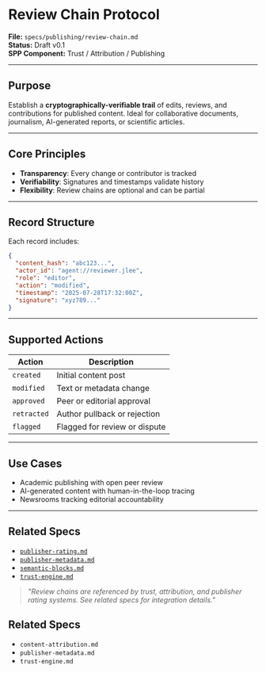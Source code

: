 
# Review Chain Protocol

**File:** `specs/publishing/review-chain.md`  
**Status:** Draft v0.1  
**SPP Component:** Trust / Attribution / Publishing

---

## Purpose

Establish a **cryptographically-verifiable trail** of edits, reviews, and contributions for published content. Ideal for collaborative documents, journalism, AI-generated reports, or scientific articles.

---

## Core Principles

- **Transparency**: Every change or contributor is tracked
- **Verifiability**: Signatures and timestamps validate history
- **Flexibility**: Review chains are optional and can be partial

---

## Record Structure

Each record includes:

```json
{
  "content_hash": "abc123...",
  "actor_id": "agent://reviewer.jlee",
  "role": "editor",
  "action": "modified",
  "timestamp": "2025-07-28T17:32:00Z",
  "signature": "xyz789..."
}
```

---

## Supported Actions

| Action     | Description |
|------------|-------------|
| `created`  | Initial content post |
| `modified` | Text or metadata change |
| `approved` | Peer or editorial approval |
| `retracted` | Author pullback or rejection |
| `flagged`  | Flagged for review or dispute |

---


## Use Cases

- Academic publishing with open peer review
- AI-generated content with human-in-the-loop tracing
- Newsrooms tracking editorial accountability

---

## Related Specs

- [`publisher-rating.md`](./publisher-rating.md)
- [`publisher-metadata.md`](./publisher-metadata.md)
- [`semantic-blocks.md`](./semantic-blocks.md)
- [`trust-engine.md`](../consent-engine/trust-engine.md)

> _"Review chains are referenced by trust, attribution, and publisher rating systems. See related specs for integration details."_

## Related Specs

- `content-attribution.md`
- `publisher-metadata.md`
- `trust-engine.md`

